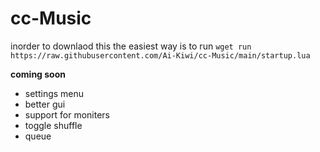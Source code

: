 # cc-Music

inorder to downlaod this the easiest way is to run ```wget run https://raw.githubusercontent.com/Ai-Kiwi/cc-Music/main/startup.lua```    




**coming soon**
 - settings menu
 - better gui
 - support for moniters
 - toggle shuffle
 - queue
